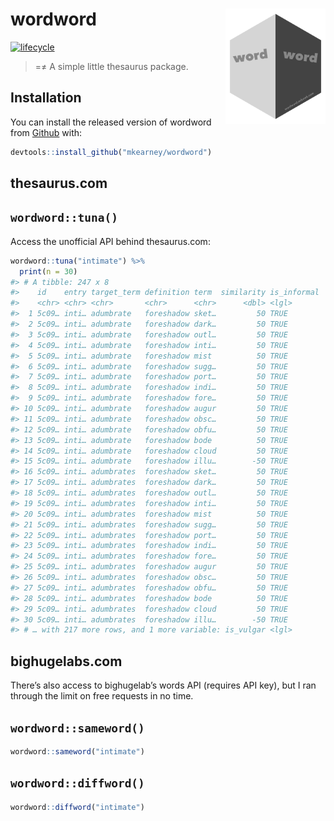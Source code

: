 
<!-- README.md is generated from README.Rmd. Please edit that file -->

# wordword <img src="man/figures/logo.png" width="160px" align="right" />

[![lifecycle](https://img.shields.io/badge/lifecycle-experimental-orange.svg)](https://www.tidyverse.org/lifecycle/#experimental)

> \=≠ A simple little thesaurus package.

## Installation

You can install the released version of wordword from
[Github](https://github.com) with:

``` r
devtools::install_github("mkearney/wordword")
```

## thesaurus.com

## `wordword::tuna()`

Access the unofficial API behind thesaurus.com:

``` r
wordword::tuna("intimate") %>%
  print(n = 30)
#> # A tibble: 247 x 8
#>    id    entry target_term definition term  similarity is_informal
#>    <chr> <chr> <chr>       <chr>      <chr>      <dbl> <lgl>      
#>  1 5c09… inti… adumbrate   foreshadow sket…         50 TRUE       
#>  2 5c09… inti… adumbrate   foreshadow dark…         50 TRUE       
#>  3 5c09… inti… adumbrate   foreshadow outl…         50 TRUE       
#>  4 5c09… inti… adumbrate   foreshadow inti…         50 TRUE       
#>  5 5c09… inti… adumbrate   foreshadow mist          50 TRUE       
#>  6 5c09… inti… adumbrate   foreshadow sugg…         50 TRUE       
#>  7 5c09… inti… adumbrate   foreshadow port…         50 TRUE       
#>  8 5c09… inti… adumbrate   foreshadow indi…         50 TRUE       
#>  9 5c09… inti… adumbrate   foreshadow fore…         50 TRUE       
#> 10 5c09… inti… adumbrate   foreshadow augur         50 TRUE       
#> 11 5c09… inti… adumbrate   foreshadow obsc…         50 TRUE       
#> 12 5c09… inti… adumbrate   foreshadow obfu…         50 TRUE       
#> 13 5c09… inti… adumbrate   foreshadow bode          50 TRUE       
#> 14 5c09… inti… adumbrate   foreshadow cloud         50 TRUE       
#> 15 5c09… inti… adumbrate   foreshadow illu…        -50 TRUE       
#> 16 5c09… inti… adumbrates  foreshadow sket…         50 TRUE       
#> 17 5c09… inti… adumbrates  foreshadow dark…         50 TRUE       
#> 18 5c09… inti… adumbrates  foreshadow outl…         50 TRUE       
#> 19 5c09… inti… adumbrates  foreshadow inti…         50 TRUE       
#> 20 5c09… inti… adumbrates  foreshadow mist          50 TRUE       
#> 21 5c09… inti… adumbrates  foreshadow sugg…         50 TRUE       
#> 22 5c09… inti… adumbrates  foreshadow port…         50 TRUE       
#> 23 5c09… inti… adumbrates  foreshadow indi…         50 TRUE       
#> 24 5c09… inti… adumbrates  foreshadow fore…         50 TRUE       
#> 25 5c09… inti… adumbrates  foreshadow augur         50 TRUE       
#> 26 5c09… inti… adumbrates  foreshadow obsc…         50 TRUE       
#> 27 5c09… inti… adumbrates  foreshadow obfu…         50 TRUE       
#> 28 5c09… inti… adumbrates  foreshadow bode          50 TRUE       
#> 29 5c09… inti… adumbrates  foreshadow cloud         50 TRUE       
#> 30 5c09… inti… adumbrates  foreshadow illu…        -50 TRUE       
#> # … with 217 more rows, and 1 more variable: is_vulgar <lgl>
```

## bighugelabs.com

There’s also access to bighugelab’s words API (requires API key), but I
ran through the limit on free requests in no time.

## `wordword::sameword()`

``` r
wordword::sameword("intimate")
```

## `wordword::diffword()`

``` r
wordword::diffword("intimate")
```
